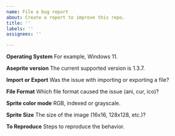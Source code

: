 ```yaml
---
name: File a bug report
about: Create a report to improve this repo.
title: ''
labels: ''
assignees: ''

---
```


**Operating System**
For example, Windows 11.

**Aseprite version**
The current supported version is 1.3.7.

**Import or Export**
Was the issue with importing or exporting a file?

**File Format**
Which file format caused the issue (ani, cur, ico)?

**Sprite color mode**
RGB, indexed or grayscale.

**Sprite Size**
The size of the image (16x16, 128x128, etc.)?

**To Reproduce**
Steps to reproduce the behavior.
